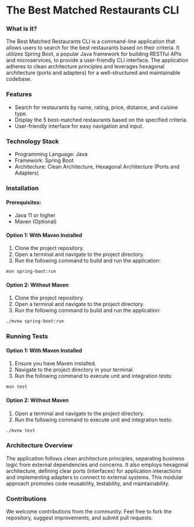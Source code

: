 # The Best Matched Restaurants CLI

### What is it?

The Best Matched Restaurants CLI is a command-line application that allows users to search for the best restaurants based on their criteria. It utilizes Spring Boot, a popular Java framework for building RESTful APIs and microservices, to provide a user-friendly CLI interface. The application adheres to clean architecture principles and leverages hexagonal architecture (ports and adapters) for a well-structured and maintainable codebase.

### Features

- Search for restaurants by name, rating, price, distance, and cuisine type.
- Display the 5 best-matched restaurants based on the specified criteria.
- User-friendly interface for easy navigation and input.

### Technology Stack

- Programming Language: Java
- Framework: Spring Boot
- Architecture: Clean Architecture, Hexagonal Architecture (Ports and Adapters)

### Installation

#### Prerequisites:

- Java 11 or higher
- Maven (Optional)

#### Option 1: With Maven Installed

1. Clone the project repository.
2. Open a terminal and navigate to the project directory.
3. Run the following command to build and run the application:

```Bash
mvn spring-boot:run
```

#### Option 2: Without Maven 

1. Clone the project repository.
2. Open a terminal and navigate to the project directory.
3. Run the following command to build and run the application:

```Bash
./mvnw spring-boot:run
```

### Running Tests

#### Option 1: With Maven Installed

1. Ensure you have Maven installed.
2. Navigate to the project directory in your terminal.
3. Run the following command to execute unit and integration tests:

```Bash
mvn test
```

#### Option 2: Without Maven

1. Open a terminal and navigate to the project directory.
2. Run the following command to execute unit and integration tests:

```Bash
./mvnw test
```

### Architecture Overview
The application follows clean architecture principles, separating business logic from external dependencies and concerns. It also employs hexagonal architecture, defining clear ports (interfaces) for application interactions and implementing adapters to connect to external systems. This modular approach promotes code reusability, testability, and maintainability.

### Contributions
We welcome contributions from the community. Feel free to fork the repository, suggest improvements, and submit pull requests.
